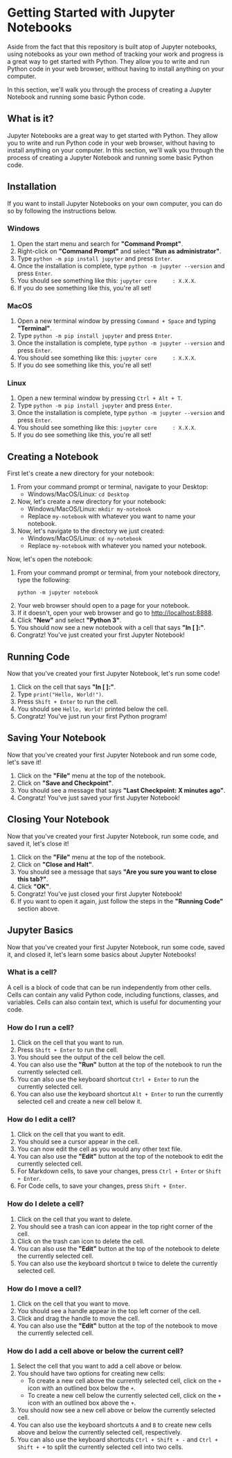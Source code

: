 # Getting Started with Jupyter Notebooks

Aside from the fact that this repository is built atop of Jupyter notebooks, using notebooks as your own method of tracking your work and progress is a great way to get started with Python. They allow you to write and run Python code in your web browser, without having to install anything on your computer. 

In this section, we'll walk you through the process of creating a Jupyter Notebook and running some basic Python code.

## What is it?

Jupyter Notebooks are a great way to get started with Python. They allow you to write and run Python code in your web browser, without having to install anything on your computer. In this section, we'll walk you through the process of creating a Jupyter Notebook and running some basic Python code.

## Installation

If you want to install Jupyter Notebooks on your own computer, you can do so by following the instructions below.

### Windows

1. Open the start menu and search for **"Command Prompt"**.
2. Right-click on **"Command Prompt"** and select **"Run as administrator"**.
3. Type `python -m pip install jupyter` and press `Enter`.
4. Once the installation is complete, type `python -m jupyter --version` and press `Enter`.
5. You should see something like this: `jupyter core     : X.X.X`.
6. If you do see something like this, you're all set!

### MacOS

1. Open a new terminal window by pressing `Command + Space` and typing **"Terminal"**.
2. Type `python -m pip install jupyter` and press `Enter`.
3. Once the installation is complete, type `python -m jupyter --version` and press `Enter`.
4. You should see something like this: `jupyter core     : X.X.X`.
5. If you do see something like this, you're all set!

### Linux

1. Open a new terminal window by pressing `Ctrl + Alt + T`.
2. Type `python -m pip install jupyter` and press `Enter`.
3. Once the installation is complete, type `python -m jupyter --version` and press `Enter`.
4. You should see something like this: `jupyter core     : X.X.X`.
5. If you do see something like this, you're all set!

## Creating a Notebook

First let's create a new directory for your notebook:
1. From your command prompt or terminal, navigate to your Desktop:
   - Windows/MacOS/Linux: `cd Desktop`
2. Now, let's create a new directory for your notebook:
   - Windows/MacOS/Linux: `mkdir my-notebook`
   - Replace `my-notebook` with whatever you want to name your notebook.
3. Now, let's navigate to the directory we just created:
   - Windows/MacOS/Linux: `cd my-notebook`
   - Replace `my-notebook` with whatever you named your notebook.

Now, let's open the notebook:
1. From your command prompt or terminal, from your notebook directory, type the following:
   ```
   python -m jupyter notebook
   ```
2. Your web browser should open to a page for your notebook.
3. If it doesn't, open your web browser and go to [http://localhost:8888](http://localhost:8888).
4. Click **"New"** and select **"Python 3"**.
5. You should now see a new notebook with a cell that says **"In [ ]:"**.
6. Congratz! You've just created your first Jupyter Notebook!

## Running Code

Now that you've created your first Jupyter Notebook, let's run some code!

1. Click on the cell that says **"In [ ]:"**.
2. Type `print("Hello, World!")`.
3. Press `Shift + Enter` to run the cell.
4. You should see `Hello, World!` printed below the cell.
5. Congratz! You've just run your first Python program!

## Saving Your Notebook

Now that you've created your first Jupyter Notebook and run some code, let's save it!

1. Click on the **"File"** menu at the top of the notebook.
2. Click on **"Save and Checkpoint"**.
3. You should see a message that says **"Last Checkpoint: X minutes ago"**.
4. Congratz! You've just saved your first Jupyter Notebook!

## Closing Your Notebook

Now that you've created your first Jupyter Notebook, run some code, and saved it, let's close it!
1. Click on the **"File"** menu at the top of the notebook.
2. Click on **"Close and Halt"**.
3. You should see a message that says **"Are you sure you want to close this tab?"**.
4. Click **"OK"**.
5. Congratz! You've just closed your first Jupyter Notebook!
6. If you want to open it again, just follow the steps in the **"Running Code"** section above.

## Jupyter Basics

Now that you've created your first Jupyter Notebook, run some code, saved it, and closed it, let's learn some basics about Jupyter Notebooks!

### What is a cell?

A cell is a block of code that can be run independently from other cells. Cells can contain any valid Python code, including functions, classes, and variables. Cells can also contain text, which is useful for documenting your code.

### How do I run a cell?

1. Click on the cell that you want to run.
2. Press `Shift + Enter` to run the cell.
3. You should see the output of the cell below the cell.
4. You can also use the **"Run"** button at the top of the notebook to run the currently selected cell.
5. You can also use the keyboard shortcut `Ctrl + Enter` to run the currently selected cell.
6. You can also use the keyboard shortcut `Alt + Enter` to run the currently selected cell and create a new cell below it.

### How do I edit a cell?

1. Click on the cell that you want to edit.
2. You should see a cursor appear in the cell.
3. You can now edit the cell as you would any other text file.
4. You can also use the **"Edit"** button at the top of the notebook to edit the currently selected cell.
5. For Markdown cells, to save your changes, press `Ctrl + Enter` or `Shift + Enter`.
6. For Code cells, to save your changes, press `Shift + Enter`.

### How do I delete a cell?

1. Click on the cell that you want to delete.
2. You should see a trash can icon appear in the top right corner of the cell.
3. Click on the trash can icon to delete the cell.
4. You can also use the **"Edit"** button at the top of the notebook to delete the currently selected cell.
5. You can also use the keyboard shortcut `D` twice to delete the currently selected cell.

### How do I move a cell?

1. Click on the cell that you want to move.
2. You should see a handle appear in the top left corner of the cell.
3. Click and drag the handle to move the cell.
4. You can also use the **"Edit"** button at the top of the notebook to move the currently selected cell.

### How do I add a cell above or below the current cell?

1. Select the cell that you want to add a cell above or below.
2. You should have two options for creating new cells:
   - To create a new cell above the currently selected cell, click on the `+` icon with an outlined box below the `+`.
   - To create a new cell below the currently selected cell, click on the `+` icon with an outlined box above the `+`.
3. You should now see a new cell above or below the currently selected cell.
4. You can also use the keyboard shortcuts `A` and `B` to create new cells above and below the currently selected cell, respectively.
5. You can also use the keyboard shortcuts `Ctrl + Shift + -` and `Ctrl + Shift + +` to split the currently selected cell into two cells.
